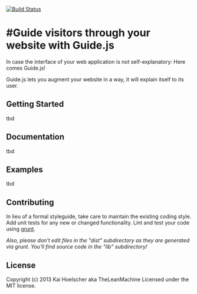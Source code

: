 [![Build Status](https://travis-ci.org/TheLeanMachine/Guide.js.png)](https://travis-ci.org/TheLeanMachine/Guide.js)

#Guide visitors through your website with Guide.js
==================================================
In case the interface of your web application is not self-explanatory: Here comes Guide.js!

Guide.js lets you augment your website in a way, it will explain itself to its user.

## Getting Started
tbd

## Documentation
tbd

## Examples
tbd

## Contributing
In lieu of a formal styleguide, take care to maintain the existing coding style. Add unit tests for any new or changed functionality. Lint and test your code using [grunt](http://gruntjs.com/).

_Also, please don't edit files in the "dist" subdirectory as they are generated via grunt. You'll find source code in the "lib" subdirectory!_

## License
Copyright (c) 2013 Kai Hoelscher aka TheLeanMachine
Licensed under the MIT license.
